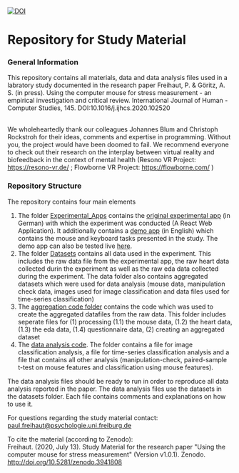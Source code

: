 ﻿[![DOI](https://zenodo.org/badge/226836523.svg)](https://zenodo.org/badge/latestdoi/226836523)

# Repository for Study Material

<h3> General Information </h3>
This repository contains all materials, data and data analysis files used in a labratory study documented in the research paper Freihaut, P. & Göritz, A. S. (in press). Using the computer mouse for stress measurement - an empirical investigation and critical review. International Journal of Human - Computer Studies, 145. DOI:10.1016/j.ijhcs.2020.102520 </br></br>

We wholeheartedly thank our colleagues Johannes Blum and Christoph Rockstroh for their ideas, comments and expertise in programming. Without you, the project would have been doomed to fail. We recommend everyone to check out their research on the interplay between virtual reality and biofeedback in the context of mental health (Resono VR Project: https://resono-vr.de/ ; Flowborne VR Project: https://flowborne.com/ )

<h3>Repository Structure</h3>
The repository contains four main elements

1. The folder <a href="https://github.com/Freihaut/Study_files_LabExperiment_19_Freihaut_-_Goeritz/tree/master/Experimental_Apps">Experimental_Apps</a> contains the <a href="https://github.com/Freihaut/Study_files_LabExperiment_19_Freihaut_-_Goeritz/tree/master/Experimental_Apps/labstudy-19">original experimental app</a> (in German) with which the experiment was conducted (A React Web Application). It additionally contains a <a href="https://github.com/Freihaut/Study_files_LabExperiment_19_Freihaut_-_Goeritz/tree/master/Experimental_Apps/task_overview">demo app</a> (in English) which contains the mouse and keyboard tasks presented in the study. The demo app can also be tested live <a target="_blank" rel="noopener noreferrer" href="https://task-demo-app.web.app/">here</a>.
2. The folder <a href="https://github.com/Freihaut/Study_files_LabExperiment_19_Freihaut_-_Goeritz/tree/master/Datasets">Datasets</a> contains all data used in the experiment. This includes the raw data file from the experimental app, the raw heart data collected durin the experiment as well as the raw eda data collected during the experiment. The data folder also contains aggregated datasets which were used for data analysis (mouse data, manipulation check data, images used for image classification and data files used for time-series classification)
3. The <a href="https://github.com/Freihaut/Study_files_LabExperiment_19_Freihaut_-_Goeritz/tree/master/Data_Aggregation_Code">aggregation code folder</a> contains the code which was used to create the aggregated datafiles from the raw data. This folder includes seperate files for (1) processing (1.1) the mouse data, (1.2) the heart data, (1.3) the eda data, (1.4) questionnaire data, (2) creating an aggregated dataset
4. The <a href="https://github.com/Freihaut/Study_files_LabExperiment_19_Freihaut_-_Goeritz/tree/master/Data_Analysis_Code">data analysis code</a>. The folder contains a file for image classification analysis, a file for time-series classification analysis and a file that contains all other analysis (manipulation-check, paired-sample t-test on mouse features and classification using mouse features).

The data analysis files should be ready to run in order to reproduce all data analysis reported in the paper. The data analysis files use the datasets in the datasets folder. Each file contains comments and explanations on how to use it.

For questions regarding the study material contact: paul.freihaut@psychologie.uni.freiburg.de

To cite the material (according to Zenodo):</br>
Freihaut. (2020, July 13). Study Material for the research paper "Using the computer mouse for stress measurement" (Version v1.0.1). Zenodo. http://doi.org/10.5281/zenodo.3941808